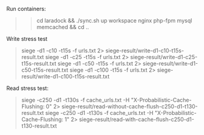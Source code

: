 Run containers:
>> cd laradock && ./sync.sh up workspace nginx php-fpm mysql memcached && cd ..

Write stress test

> siege -d1 -c10   -t15s -f urls.txt 2> siege-result/write-d1-c10-t15s-result.txt
> siege -d1 -c25   -t15s -f urls.txt 2> siege-result/write-d1-c25-t15s-result.txt
> siege -d1 -c50   -t15s -f urls.txt 2> siege-result/write-d1-c50-t15s-result.txt
> siege -d1 -c100  -t15s -f urls.txt 2> siege-result/write-d1-c100-t15s-result.txt



Read stress test:
> siege -c250 -d1 -t130s  -f cache_urls.txt -H "X-Probabilistic-Cache-Flushing: 0"  2> siege-result/read-without-cache-flush-c250-d1-t130-result.txt
> siege -c250 -d1 -t130s  -f cache_urls.txt -H "X-Probabilistic-Cache-Flushing: 1"  2> siege-result/read-with-cache-flush-c250-d1-t130-result.txt

